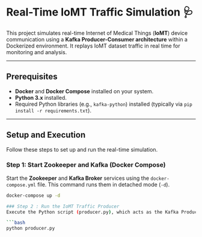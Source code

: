 # Real-Time IoMT Traffic Simulation 🩺

This project simulates real-time Internet of Medical Things (**IoMT**) device communication using a **Kafka Producer-Consumer architecture** within a Dockerized environment. It replays IoMT dataset traffic in real time for monitoring and analysis.

---

## Prerequisites

* **Docker** and **Docker Compose** installed on your system.
* **Python 3.x** installed.
* Required Python libraries (e.g., `kafka-python`) installed (typically via `pip install -r requirements.txt`).

---

## Setup and Execution

Follow these steps to set up and run the real-time simulation.

### Step 1: Start Zookeeper and Kafka (Docker Compose)

Start the **Zookeeper** and **Kafka Broker** services using the `docker-compose.yml` file. This command runs them in detached mode (`-d`).

```bash
docker-compose up -d

### Step 2 : Run the IoMT Traffic Producer
Execute the Python script (producer.py), which acts as the Kafka Producer. It reads the IoMT dataset and sends the records to the iomt_traffic_stream topic in batches of 1000 records to simulate real-time traffic flow.

```bash
python producer.py
